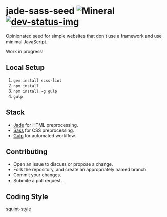 [dev-status-img]: https://david-dm.org/RyanWarner/jade-sass-seed/dev-status.svg
[dev-status-link]: https://david-dm.org/RyanWarner/jade-sass-seed#info=devDependencies

# jade-sass-seed ![Mineral](http://warner.codes/github-images/mineral.svg)[![dev-status-img]][dev-status-link]

Opinionated seed for simple websites that don't use a framework and use minimal JavaScript.

Work in progress!



## Local Setup

1. `gem install scss-lint`
1. `npm install`
2. `npm install -g gulp`
3. `gulp`



## Stack

- [Jade](http://jade-lang.com/) for HTML preprocessing.
- [Sass](http://sass-lang.com/) for CSS preprocessing.
- [Gulp](http://gulpjs.com/) for automated workflow.



## Contributing

- Open an issue to discuss or propose a change.
- Fork the repository, and create an appropriately named branch.
- Commit your changes.
- Submite a pull request.


## Coding Style

[squint-style](https://github.com/RyanWarner/squint-style)
